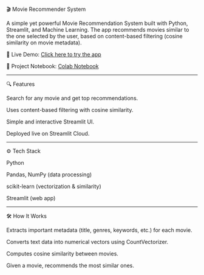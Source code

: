 
🎬 Movie Recommender System

A simple yet powerful Movie Recommendation System built with Python, Streamlit, and Machine Learning. The app recommends movies similar to the one selected by the user, based on content-based filtering (cosine similarity on movie metadata).

🚀 Live Demo: [Click here to try the app](https://dharvi-k-movies-recommender-movies-qyztqx.streamlit.app/)

📖 Project Notebook: [Colab Notebook](https://colab.research.google.com/drive/1iBHdqKeywQ-wBRHJnXyKgRU0pIfuX9Wt)

---
🔍 Features

Search for any movie and get top recommendations.

Uses content-based filtering with cosine similarity.

Simple and interactive Streamlit UI.

Deployed live on Streamlit Cloud.

---
⚙️ Tech Stack

Python

Pandas, NumPy (data processing)

scikit-learn (vectorization & similarity)

Streamlit (web app)

---
🛠 How It Works

Extracts important metadata (title, genres, keywords, etc.) for each movie.

Converts text data into numerical vectors using CountVectorizer.

Computes cosine similarity between movies.

Given a movie, recommends the most similar ones.
